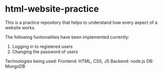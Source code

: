 # html-website-practice

This is a practice repository that helps to understand how every aspect of a website works.

The following funtionalities have been implemented currently:
  1. Logging in to registered users
  2. Changing the password of users

Technologies being used:
  Frontend: HTML, CSS, JS
  Backend: node.js
  DB: MongoDB